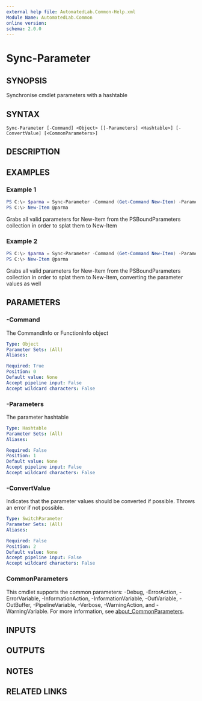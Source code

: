 ```yaml
---
external help file: AutomatedLab.Common-Help.xml
Module Name: AutomatedLab.Common
online version:
schema: 2.0.0
---
```


# Sync-Parameter

## SYNOPSIS

Synchronise cmdlet parameters with a hashtable

## SYNTAX

```
Sync-Parameter [-Command] <Object> [[-Parameters] <Hashtable>] [-ConvertValue] [<CommonParameters>]
```

## DESCRIPTION

## EXAMPLES

### Example 1
```powershell
PS C:\> $parma = Sync-Parameter -Command (Get-Command New-Item) -Parameters $PSBoundParameters
PS C:\> New-Item @parma
```

Grabs all valid parameters for New-Item from the PSBoundParameters collection in order to splat
them to New-Item

### Example 2
```powershell
PS C:\> $parma = Sync-Parameter -Command (Get-Command New-Item) -Parameters $PSBoundParameters -ConvertValue
PS C:\> New-Item @parma
```

Grabs all valid parameters for New-Item from the PSBoundParameters collection in order to splat
them to New-Item, converting the parameter values as well

## PARAMETERS

### -Command
The CommandInfo or FunctionInfo object

```yaml
Type: Object
Parameter Sets: (All)
Aliases:

Required: True
Position: 0
Default value: None
Accept pipeline input: False
Accept wildcard characters: False
```

### -Parameters
The parameter hashtable

```yaml
Type: Hashtable
Parameter Sets: (All)
Aliases:

Required: False
Position: 1
Default value: None
Accept pipeline input: False
Accept wildcard characters: False
```

### -ConvertValue
Indicates that the parameter values should be converted if possible. Throws
an error if not possible.

```yaml
Type: SwitchParameter
Parameter Sets: (All)
Aliases:

Required: False
Position: 2
Default value: None
Accept pipeline input: False
Accept wildcard characters: False
```

### CommonParameters
This cmdlet supports the common parameters: -Debug, -ErrorAction, -ErrorVariable, -InformationAction, -InformationVariable, -OutVariable, -OutBuffer, -PipelineVariable, -Verbose, -WarningAction, and -WarningVariable. For more information, see [about_CommonParameters](http://go.microsoft.com/fwlink/?LinkID=113216).

## INPUTS

## OUTPUTS

## NOTES

## RELATED LINKS
